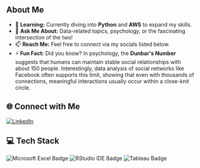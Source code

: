 ## About Me

- 🌱 **Learning:** Currently diving into **Python** and **AWS** to expand my skills.  
- 💬 **Ask Me About:** Data-related topics, psychology, or the fascinating intersection of the two!  
- 📫 **Reach Me:** Feel free to connect via my socials listed below.  
- ⚡ **Fun Fact:** Did you know? In psychology, the **Dunbar's Number** suggests that humans can maintain stable social relationships with about 150 people. Interestingly, data analysis of social networks like Facebook often supports this limit, showing that even with thousands of connections, meaningful interactions usually occur within a close-knit circle.

## 🌐 Connect with Me
[![LinkedIn](https://img.shields.io/badge/LinkedIn-0077B5?style=for-the-badge&logo=linkedin&logoColor=white)](https://linkedin.com/in/yuichirofukushi)

## 💻 Tech Stack
![Microsoft Excel Badge](https://img.shields.io/badge/Microsoft_Excel-217346?style=for-the-badge&logo=microsoft-excel&logoColor=white)
![RStudio IDE Badge](https://img.shields.io/badge/RStudio-75AADB?style=for-the-badge&logo=rstudio&logoColor=white)
![Tableau Badge](https://img.shields.io/badge/Tableau-E97627?style=for-the-badge&logo=tableau&logoColor=white)



